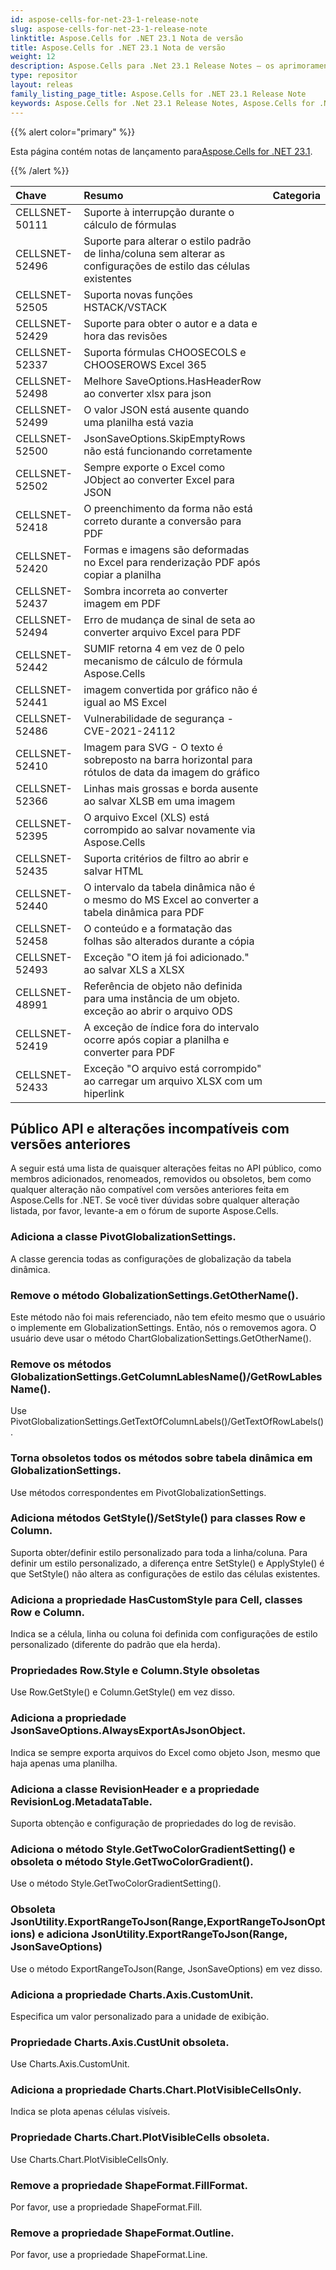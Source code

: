 ```yaml
---
id: aspose-cells-for-net-23-1-release-note
slug: aspose-cells-for-net-23-1-release-note
linktitle: Aspose.Cells for .NET 23.1 Nota de versão
title: Aspose.Cells for .NET 23.1 Nota de versão
weight: 12
description: Aspose.Cells para .Net 23.1 Release Notes – os aprimoramentos, novos recursos e correções mais recentes
type: repositor
layout: releas
family_listing_page_title: Aspose.Cells for .NET 23.1 Release Note
keywords: Aspose.Cells for .Net 23.1 Release Notes, Aspose.Cells for .Net 23.1 updates and fixe
---
```

{{% alert color="primary" %}}

 Esta página contém notas de lançamento para[Aspose.Cells for .NET 23.1](https://www.nuget.org/packages/Aspose.Cells/23.1.0).

{{% /alert %}}

|**Chave**|**Resumo**|**Categoria**|
| :- | :- | :- |
|CELLSNET-50111|Suporte à interrupção durante o cálculo de fórmulas|
|CELLSNET-52496|Suporte para alterar o estilo padrão de linha/coluna sem alterar as configurações de estilo das células existentes|
|CELLSNET-52505|Suporta novas funções HSTACK/VSTACK|
|CELLSNET-52429|Suporte para obter o autor e a data e hora das revisões|
|CELLSNET-52337|Suporta fórmulas CHOOSECOLS e CHOOSEROWS Excel 365|
|CELLSNET-52498| Melhore SaveOptions.HasHeaderRow ao converter xlsx para json|
|CELLSNET-52499|O valor JSON está ausente quando uma planilha está vazia|
|CELLSNET-52500|JsonSaveOptions.SkipEmptyRows não está funcionando corretamente|
|CELLSNET-52502|Sempre exporte o Excel como JObject ao converter Excel para JSON|
|CELLSNET-52418|O preenchimento da forma não está correto durante a conversão para PDF|
|CELLSNET-52420| Formas e imagens são deformadas no Excel para renderização PDF após copiar a planilha|
|CELLSNET-52437|Sombra incorreta ao converter imagem em PDF|
|CELLSNET-52494|Erro de mudança de sinal de seta ao converter arquivo Excel para PDF|
|CELLSNET-52442|SUMIF retorna 4 em vez de 0 pelo mecanismo de cálculo de fórmula Aspose.Cells|
|CELLSNET-52441|imagem convertida por gráfico não é igual ao MS Excel|
|CELLSNET-52486|Vulnerabilidade de segurança - CVE-2021-24112|
|CELLSNET-52410|Imagem para SVG - O texto é sobreposto na barra horizontal para rótulos de data da imagem do gráfico|
|CELLSNET-52366| Linhas mais grossas e borda ausente ao salvar XLSB em uma imagem|
|CELLSNET-52395|O arquivo Excel (XLS) está corrompido ao salvar novamente via Aspose.Cells|
|CELLSNET-52435|Suporta critérios de filtro ao abrir e salvar HTML|
|CELLSNET-52440|O intervalo da tabela dinâmica não é o mesmo do MS Excel ao converter a tabela dinâmica para PDF|
|CELLSNET-52458|O conteúdo e a formatação das folhas são alterados durante a cópia|
|CELLSNET-52493|Exceção "O item já foi adicionado." ao salvar XLS a XLSX|
|CELLSNET-48991|Referência de objeto não definida para uma instância de um objeto. exceção ao abrir o arquivo ODS|
|CELLSNET-52419|A exceção de índice fora do intervalo ocorre após copiar a planilha e converter para PDF|
|CELLSNET-52433|Exceção "O arquivo está corrompido" ao carregar um arquivo XLSX com um hiperlink|

##  **Público API e alterações incompatíveis com versões anteriores**

A seguir está uma lista de quaisquer alterações feitas no API público, como membros adicionados, renomeados, removidos ou obsoletos, bem como qualquer alteração não compatível com versões anteriores feita em Aspose.Cells for .NET. Se você tiver dúvidas sobre qualquer alteração listada, por favor, levante-a em o fórum de suporte Aspose.Cells.

###  **Adiciona a classe PivotGlobalizationSettings.**

A classe gerencia todas as configurações de globalização da tabela dinâmica.

###  **Remove o método GlobalizationSettings.GetOtherName().**

Este método não foi mais referenciado, não tem efeito mesmo que o usuário o implemente em GlobalizationSettings. Então, nós o removemos agora. O usuário deve usar o método ChartGlobalizationSettings.GetOtherName().

###  **Remove os métodos GlobalizationSettings.GetColumnLablesName()/GetRowLablesName().**

Use PivotGlobalizationSettings.GetTextOfColumnLabels()/GetTextOfRowLabels().

###  **Torna obsoletos todos os métodos sobre tabela dinâmica em GlobalizationSettings.**

Use métodos correspondentes em PivotGlobalizationSettings.

###  **Adiciona métodos GetStyle()/SetStyle() para classes Row e Column.**

Suporta obter/definir estilo personalizado para toda a linha/coluna. Para definir um estilo personalizado, a diferença entre SetStyle() e ApplyStyle() é que SetStyle() não altera as configurações de estilo das células existentes.

###  **Adiciona a propriedade HasCustomStyle para Cell, classes Row e Column.**

Indica se a célula, linha ou coluna foi definida com configurações de estilo personalizado (diferente do padrão que ela herda).

###  **Propriedades Row.Style e Column.Style obsoletas**

Use Row.GetStyle() e Column.GetStyle() em vez disso.

###  **Adiciona a propriedade JsonSaveOptions.AlwaysExportAsJsonObject.**

Indica se sempre exporta arquivos do Excel como objeto Json, mesmo que haja apenas uma planilha.

###  **Adiciona a classe RevisionHeader e a propriedade RevisionLog.MetadataTable.**

Suporta obtenção e configuração de propriedades do log de revisão.

###  **Adiciona o método Style.GetTwoColorGradientSetting() e obsoleta o método Style.GetTwoColorGradient().**

Use o método Style.GetTwoColorGradientSetting().

###  **Obsoleta JsonUtility.ExportRangeToJson(Range,ExportRangeToJsonOptions) e adiciona JsonUtility.ExportRangeToJson(Range, JsonSaveOptions)**

Use o método ExportRangeToJson(Range, JsonSaveOptions) em vez disso.

###  **Adiciona a propriedade Charts.Axis.CustomUnit.**

Especifica um valor personalizado para a unidade de exibição.

###  **Propriedade Charts.Axis.CustUnit obsoleta.**

Use Charts.Axis.CustomUnit.

###  **Adiciona a propriedade Charts.Chart.PlotVisibleCellsOnly.**

Indica se plota apenas células visíveis.

###  **Propriedade Charts.Chart.PlotVisibleCells obsoleta.**

Use Charts.Chart.PlotVisibleCellsOnly.

###  **Remove a propriedade ShapeFormat.FillFormat.**

Por favor, use a propriedade ShapeFormat.Fill.

###  **Remove a propriedade ShapeFormat.Outline.**

Por favor, use a propriedade ShapeFormat.Line.
